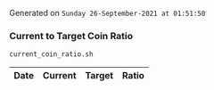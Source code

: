Generated on `Sunday 26-September-2021 at 01:51:50`

### Current to Target Coin Ratio
`current_coin_ratio.sh`

Date|Current|Target|Ratio
---|---|---|---
